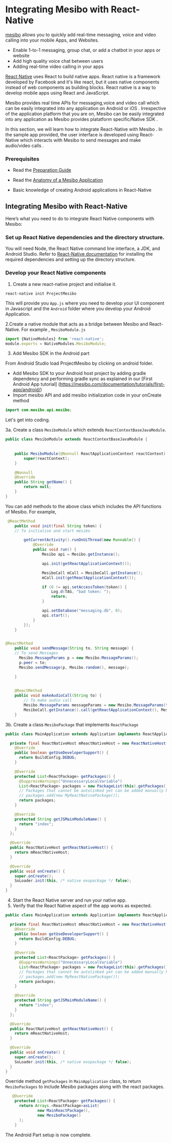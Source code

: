 # Integrating Mesibo with React-Native

[mesibo](https://mesibo.com) allows you to quickly add real-time messaging, voice and video calling into your mobile Apps, and Websites.
  - Enable 1-to-1 messaging, group chat, or add a chatbot in your apps or website
  - Add high quality voice chat between users
  - Adding real-time video calling in your apps

[React Native](https://facebook.github.io/react-native/) uses React to build native apps.
React native is a framework developed by Facebook and it's like react, but it uses native components instead of web components as building blocks. React native is a way to develop mobile apps using React and JavaScript.

    
Mesibo provides real time APIs for messaging,voice and video call which can be easily integrated into any application on Android or iOS . Irrespective of the application platform that you are on, Mesibo can be easily integrated into any application as Mesibo provides platatform specific/Native SDK .

In this section, we will learn how to integrate React-Native with Mesibo . In the sample app provided, the user interface is developed using React-Native which interacts with Mesibo to send messages and make audio/video calls .

### Prerequisites

- Read the [Preparation Guide](/documentation/tutorials/first-app/)

- Read the [Anatomy of a Mesibo Application](/documentation/tutorials/first-app/anatomy/) 

- Basic knowledge of creating Android applications in React-Native


## Integrating Mesibo with React-Native

Here’s what you need to do to integrate React Native components with Mesibo:

### Set up React Native dependencies and the directory structure.

You will need Node, the React Native command line interface, a JDK, and Android Studio.
Refer to [React-Native documentation](https://facebook.github.io/react-native/docs/getting-started) for installing the required dependencies and setting up the directory structure.

### Develop your React Native components

1. Create a new react-native project and initialise it. 
```
react-native init ProjectMesibo
```
This will provide you `App.js` where you need to develop your UI component in Javascript and the `Android` folder where you develop your Android Application.

2.Create a native module that acts as a bridge between Mesibo and React-Native. For example , `MesiboModule.js`

```javascript
import {NativeModules} from 'react-native';
module.exports = NativeModules.MesiboModule;

```

3. Add Mesibo SDK in the Android part

From Android Studio load ProjectMesibo by clicking on android folder.

   - Add Mesibo SDK to your Android host project by adding gradle dependency and performing gradle sync as explained in our [First Android App tutorial] (https://mesibo.com/documentation/tutorials/first-app/android/)
   - Import mesibo API and add mesibo initialization code in your onCreate method

```java
import com.mesibo.api.mesibo;
```
 Let's get into coding.
 
3a. Create a class `MesiboModule` which extends `ReactContextBaseJavaModule`.
```java
public class MesiboModule extends ReactContextBaseJavaModule {
    
    
    public MesiboModule(@Nonnull ReactApplicationContext reactContext) {
        super(reactContext);
    }

    @Nonnull
    @Override
    public String getName() {
        return null;
    }
}
```
You can add methods to the above class which includes the API functions of Mesibo.
For example,
```java
 @ReactMethod
    public void init(final String token) {
    // To initialise and start mesibo

        getCurrentActivity().runOnUiThread(new Runnable() {
            @Override
            public void run() {
                Mesibo api = Mesibo.getInstance();

                api.init(getReactApplicationContext());

                MesiboCall mCall = MesiboCall.getInstance();
                mCall.init(getReactApplicationContext());

                if (0 != api.setAccessToken(token)) {
                    Log.d(TAG, "bad token: ");
                    return;
                }

                api.setDatabase("messaging.db", 0);
                api.start();
            }
        });
    }


@ReactMethod
    public void sendMessage(String to, String message) {
    // To send Messages
	  Mesibo.MessageParams p = new Mesibo.MessageParams();
	  p.peer = to;
	  Mesibo.sendMessage(p, Mesibo.random(), message);

    }

    
    @ReactMethod
    public void makeAudioCall(String to) {
        // To make audio call
        Mesibo.MessageParams messageParams = new Mesibo.MessageParams(to, 0, Mesibo.FLAG_DEFAULT, 0);
        MesiboCall.getInstance().call(getReactApplicationContext(), Mesibo.random(), messageParams.profile, false);
    }

```
3b. Create a class `MesiboPackage` that implements `ReactPackage`
```java
public class MainApplication extends Application implements ReactApplication {

  private final ReactNativeHost mReactNativeHost = new ReactNativeHost(this) {
    @Override
    public boolean getUseDeveloperSupport() {
      return BuildConfig.DEBUG;
    }

    @Override
    protected List<ReactPackage> getPackages() {
      @SuppressWarnings("UnnecessaryLocalVariable")
      List<ReactPackage> packages = new PackageList(this).getPackages();
      // Packages that cannot be autolinked yet can be added manually here, for example:
      // packages.add(new MyReactNativePackage());
      return packages;
    }

    @Override
    protected String getJSMainModuleName() {
      return "index";
    }
  };

  @Override
  public ReactNativeHost getReactNativeHost() {
    return mReactNativeHost;
  }

  @Override
  public void onCreate() {
    super.onCreate();
    SoLoader.init(this, /* native exopackage */ false);
  }
}
```

4. Start the React Native server and run your native app.
5. Verify that the React Native aspect of the app works as expected.


```java
public class MainApplication extends Application implements ReactApplication {

  private final ReactNativeHost mReactNativeHost = new ReactNativeHost(this) {
    @Override
    public boolean getUseDeveloperSupport() {
      return BuildConfig.DEBUG;
    }

    @Override
    protected List<ReactPackage> getPackages() {
      @SuppressWarnings("UnnecessaryLocalVariable")
      List<ReactPackage> packages = new PackageList(this).getPackages();
      // Packages that cannot be autolinked yet can be added manually here, for example:
      // packages.add(new MyReactNativePackage());
      return packages;
    }

    @Override
    protected String getJSMainModuleName() {
      return "index";
    }
  };

  @Override
  public ReactNativeHost getReactNativeHost() {
    return mReactNativeHost;
  }

  @Override
  public void onCreate() {
    super.onCreate();
    SoLoader.init(this, /* native exopackage */ false);
  }
}
```
Override method `getPackages` in `MainApplication` class, to return `MesiboPackages` to include Mesibo packages along with the react packages.
```java
   @Override
    protected List<ReactPackage> getPackages() {
      return Arrays.<ReactPackage>asList(
              new MainReactPackage(),
              new MesiboPackage()
      );
    }

```
The Android Part setup is now complete.


### 


